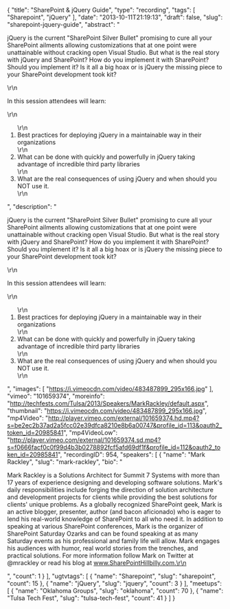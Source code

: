 {
  "title": "SharePoint & jQuery Guide",
  "type": "recording",
  "tags": [
    "Sharepoint",
    "jQuery"
  ],
  "date": "2013-10-11T21:19:13",
  "draft": false,
  "slug": "sharepoint-jquery-guide",
  "abstract": "<p>jQuery is the current \"SharePoint Silver Bullet\" promising to cure all your SharePoint ailments allowing customizations that at one point were unattainable without cracking open Visual Studio. But what is the real story with jQuery and SharePoint? How do you implement it with SharePoint? Should you implement it? Is it all a big hoax or is jQuery the missing piece to your SharePoint development took kit?</p>\r\n<p>In this session attendees will learn:</p>\r\n<ol>\r\n<li>Best practices for deploying jQuery in a maintainable way in their organizations</li>\r\n<li>What can be done with quickly and powerfully in jQuery taking advantage of incredible third party libraries</li>\r\n<li>What are the real consequences of using jQuery and when should you NOT use it.</li>\r\n</ol>",
  "description": "<p>jQuery is the current \"SharePoint Silver Bullet\" promising to cure all your SharePoint ailments allowing customizations that at one point were unattainable without cracking open Visual Studio. But what is the real story with jQuery and SharePoint? How do you implement it with SharePoint? Should you implement it? Is it all a big hoax or is jQuery the missing piece to your SharePoint development took kit?</p>\r\n<p>In this session attendees will learn:</p>\r\n<ol>\r\n<li>Best practices for deploying jQuery in a maintainable way in their organizations</li>\r\n<li>What can be done with quickly and powerfully in jQuery taking advantage of incredible third party libraries</li>\r\n<li>What are the real consequences of using jQuery and when should you NOT use it.</li>\r\n</ol>",
  "images": [
    "https://i.vimeocdn.com/video/483487899_295x166.jpg"
  ],
  "vimeo": "101659374",
  "moreinfo": "http://techfests.com/Tulsa/2013/Speakers/MarkRackley/default.aspx",
  "thumbnail": "https://i.vimeocdn.com/video/483487899_295x166.jpg",
  "mp4Video": "http://player.vimeo.com/external/101659374.hd.mp4?s=be2ec2b37ad2a5fcc02e39dfca8210e8b6a00747&profile_id=113&oauth2_token_id=20985841",
  "mp4VideoLow": "http://player.vimeo.com/external/101659374.sd.mp4?s=f0666facf0c0f99d4b3b0278892fcf5afd69df1f&profile_id=112&oauth2_token_id=20985841",
  "recordingID": 954,
  "speakers": [
    {
      "name": "Mark Rackley",
      "slug": "mark-rackley",
      "bio": "<p>Mark Rackley is a Solutions Architect for Summit 7 Systems with more than 17 years of experience designing and developing software solutions. Mark's daily responsibilities include forging the direction of solution architecture and development projects for clients while providing the best solutions for clients' unique problems. As a globally recognized SharePoint geek, Mark is an active blogger, presenter, author (and bacon aficionado) who is eager to lend his real-world knowledge of SharePoint to all who need it. In addition to speaking at various SharePoint conferences, Mark is the organizer of SharePoint Saturday Ozarks and can be found speaking at as many Saturday events as his professional and family life will allow. Mark engages his audiences with humor, real world stories from the trenches, and practical solutions. For more information follow Mark on Twitter at @mrackley or read his blog at www.SharePointHillbilly.com.\r\n</p>",
      "count": 1
    }
  ],
  "ugtvtags": [
    {
      "name": "Sharepoint",
      "slug": "sharepoint",
      "count": 15
    },
    {
      "name": "jQuery",
      "slug": "jquery",
      "count": 3
    }
  ],
  "meetups": [
    {
      "name": "Oklahoma Groups",
      "slug": "oklahoma",
      "count": 70
    },
    {
      "name": "Tulsa Tech Fest",
      "slug": "tulsa-tech-fest",
      "count": 41
    }
  ]
}